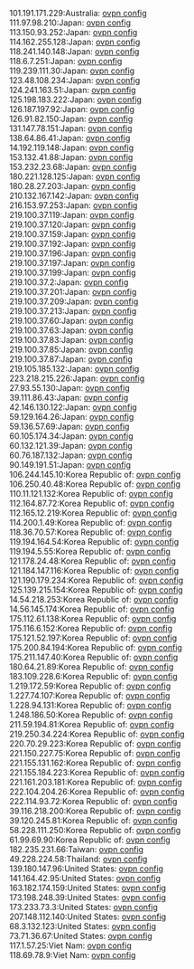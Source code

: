 101.191.171.229:Australia: [ovpn config](vpn/101_191_171_229.ovpn)  
111.97.98.210:Japan: [ovpn config](vpn/111_97_98_210.ovpn)  
113.150.93.252:Japan: [ovpn config](vpn/113_150_93_252.ovpn)  
114.162.255.128:Japan: [ovpn config](vpn/114_162_255_128.ovpn)  
118.241.140.148:Japan: [ovpn config](vpn/118_241_140_148.ovpn)  
118.6.7.251:Japan: [ovpn config](vpn/118_6_7_251.ovpn)  
119.239.111.30:Japan: [ovpn config](vpn/119_239_111_30.ovpn)  
123.48.108.234:Japan: [ovpn config](vpn/123_48_108_234.ovpn)  
124.241.163.51:Japan: [ovpn config](vpn/124_241_163_51.ovpn)  
125.198.183.222:Japan: [ovpn config](vpn/125_198_183_222.ovpn)  
126.187.197.92:Japan: [ovpn config](vpn/126_187_197_92.ovpn)  
126.91.82.150:Japan: [ovpn config](vpn/126_91_82_150.ovpn)  
131.147.78.151:Japan: [ovpn config](vpn/131_147_78_151.ovpn)  
138.64.86.41:Japan: [ovpn config](vpn/138_64_86_41.ovpn)  
14.192.119.148:Japan: [ovpn config](vpn/14_192_119_148.ovpn)  
153.132.41.88:Japan: [ovpn config](vpn/153_132_41_88.ovpn)  
153.232.23.68:Japan: [ovpn config](vpn/153_232_23_68.ovpn)  
180.221.128.125:Japan: [ovpn config](vpn/180_221_128_125.ovpn)  
180.28.27.203:Japan: [ovpn config](vpn/180_28_27_203.ovpn)  
210.132.167.142:Japan: [ovpn config](vpn/210_132_167_142.ovpn)  
216.153.97.253:Japan: [ovpn config](vpn/216_153_97_253.ovpn)  
219.100.37.119:Japan: [ovpn config](vpn/219_100_37_119.ovpn)  
219.100.37.120:Japan: [ovpn config](vpn/219_100_37_120.ovpn)  
219.100.37.159:Japan: [ovpn config](vpn/219_100_37_159.ovpn)  
219.100.37.192:Japan: [ovpn config](vpn/219_100_37_192.ovpn)  
219.100.37.196:Japan: [ovpn config](vpn/219_100_37_196.ovpn)  
219.100.37.197:Japan: [ovpn config](vpn/219_100_37_197.ovpn)  
219.100.37.199:Japan: [ovpn config](vpn/219_100_37_199.ovpn)  
219.100.37.2:Japan: [ovpn config](vpn/219_100_37_2.ovpn)  
219.100.37.201:Japan: [ovpn config](vpn/219_100_37_201.ovpn)  
219.100.37.209:Japan: [ovpn config](vpn/219_100_37_209.ovpn)  
219.100.37.213:Japan: [ovpn config](vpn/219_100_37_213.ovpn)  
219.100.37.60:Japan: [ovpn config](vpn/219_100_37_60.ovpn)  
219.100.37.63:Japan: [ovpn config](vpn/219_100_37_63.ovpn)  
219.100.37.83:Japan: [ovpn config](vpn/219_100_37_83.ovpn)  
219.100.37.85:Japan: [ovpn config](vpn/219_100_37_85.ovpn)  
219.100.37.87:Japan: [ovpn config](vpn/219_100_37_87.ovpn)  
219.105.185.132:Japan: [ovpn config](vpn/219_105_185_132.ovpn)  
223.218.215.226:Japan: [ovpn config](vpn/223_218_215_226.ovpn)  
27.93.55.130:Japan: [ovpn config](vpn/27_93_55_130.ovpn)  
39.111.86.43:Japan: [ovpn config](vpn/39_111_86_43.ovpn)  
42.146.130.122:Japan: [ovpn config](vpn/42_146_130_122.ovpn)  
59.129.164.26:Japan: [ovpn config](vpn/59_129_164_26.ovpn)  
59.136.57.69:Japan: [ovpn config](vpn/59_136_57_69.ovpn)  
60.105.174.34:Japan: [ovpn config](vpn/60_105_174_34.ovpn)  
60.132.121.39:Japan: [ovpn config](vpn/60_132_121_39.ovpn)  
60.76.187.132:Japan: [ovpn config](vpn/60_76_187_132.ovpn)  
90.149.191.51:Japan: [ovpn config](vpn/90_149_191_51.ovpn)  
106.244.145.10:Korea Republic of: [ovpn config](vpn/106_244_145_10.ovpn)  
106.250.40.48:Korea Republic of: [ovpn config](vpn/106_250_40_48.ovpn)  
110.11.121.132:Korea Republic of: [ovpn config](vpn/110_11_121_132.ovpn)  
112.164.87.72:Korea Republic of: [ovpn config](vpn/112_164_87_72.ovpn)  
112.165.12.219:Korea Republic of: [ovpn config](vpn/112_165_12_219.ovpn)  
114.200.1.49:Korea Republic of: [ovpn config](vpn/114_200_1_49.ovpn)  
118.36.70.57:Korea Republic of: [ovpn config](vpn/118_36_70_57.ovpn)  
119.194.164.54:Korea Republic of: [ovpn config](vpn/119_194_164_54.ovpn)  
119.194.5.55:Korea Republic of: [ovpn config](vpn/119_194_5_55.ovpn)  
121.178.24.48:Korea Republic of: [ovpn config](vpn/121_178_24_48.ovpn)  
121.184.147.116:Korea Republic of: [ovpn config](vpn/121_184_147_116.ovpn)  
121.190.179.234:Korea Republic of: [ovpn config](vpn/121_190_179_234.ovpn)  
125.139.215.154:Korea Republic of: [ovpn config](vpn/125_139_215_154.ovpn)  
14.54.218.253:Korea Republic of: [ovpn config](vpn/14_54_218_253.ovpn)  
14.56.145.174:Korea Republic of: [ovpn config](vpn/14_56_145_174.ovpn)  
175.112.61.138:Korea Republic of: [ovpn config](vpn/175_112_61_138.ovpn)  
175.116.6.152:Korea Republic of: [ovpn config](vpn/175_116_6_152.ovpn)  
175.121.52.197:Korea Republic of: [ovpn config](vpn/175_121_52_197.ovpn)  
175.200.84.194:Korea Republic of: [ovpn config](vpn/175_200_84_194.ovpn)  
175.211.147.40:Korea Republic of: [ovpn config](vpn/175_211_147_40.ovpn)  
180.64.21.89:Korea Republic of: [ovpn config](vpn/180_64_21_89.ovpn)  
183.109.228.6:Korea Republic of: [ovpn config](vpn/183_109_228_6.ovpn)  
1.219.172.59:Korea Republic of: [ovpn config](vpn/1_219_172_59.ovpn)  
1.227.74.107:Korea Republic of: [ovpn config](vpn/1_227_74_107.ovpn)  
1.228.94.131:Korea Republic of: [ovpn config](vpn/1_228_94_131.ovpn)  
1.248.186.50:Korea Republic of: [ovpn config](vpn/1_248_186_50.ovpn)  
211.59.194.81:Korea Republic of: [ovpn config](vpn/211_59_194_81.ovpn)  
219.250.34.224:Korea Republic of: [ovpn config](vpn/219_250_34_224.ovpn)  
220.70.29.223:Korea Republic of: [ovpn config](vpn/220_70_29_223.ovpn)  
221.150.227.75:Korea Republic of: [ovpn config](vpn/221_150_227_75.ovpn)  
221.155.131.162:Korea Republic of: [ovpn config](vpn/221_155_131_162.ovpn)  
221.155.184.223:Korea Republic of: [ovpn config](vpn/221_155_184_223.ovpn)  
221.161.203.181:Korea Republic of: [ovpn config](vpn/221_161_203_181.ovpn)  
222.104.204.26:Korea Republic of: [ovpn config](vpn/222_104_204_26.ovpn)  
222.114.93.72:Korea Republic of: [ovpn config](vpn/222_114_93_72.ovpn)  
39.116.218.200:Korea Republic of: [ovpn config](vpn/39_116_218_200.ovpn)  
39.120.245.81:Korea Republic of: [ovpn config](vpn/39_120_245_81.ovpn)  
58.228.111.250:Korea Republic of: [ovpn config](vpn/58_228_111_250.ovpn)  
61.99.69.90:Korea Republic of: [ovpn config](vpn/61_99_69_90.ovpn)  
182.235.231.66:Taiwan: [ovpn config](vpn/182_235_231_66.ovpn)  
49.228.224.58:Thailand: [ovpn config](vpn/49_228_224_58.ovpn)  
139.180.147.96:United States: [ovpn config](vpn/139_180_147_96.ovpn)  
141.164.42.95:United States: [ovpn config](vpn/141_164_42_95.ovpn)  
163.182.174.159:United States: [ovpn config](vpn/163_182_174_159.ovpn)  
173.198.248.39:United States: [ovpn config](vpn/173_198_248_39.ovpn)  
173.233.73.3:United States: [ovpn config](vpn/173_233_73_3.ovpn)  
207.148.112.140:United States: [ovpn config](vpn/207_148_112_140.ovpn)  
68.3.132.123:United States: [ovpn config](vpn/68_3_132_123.ovpn)  
73.71.36.67:United States: [ovpn config](vpn/73_71_36_67.ovpn)  
117.1.57.25:Viet Nam: [ovpn config](vpn/117_1_57_25.ovpn)  
118.69.78.9:Viet Nam: [ovpn config](vpn/118_69_78_9.ovpn)  
